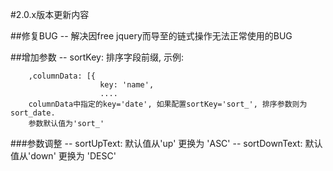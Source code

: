 #2.0.x版本更新内容

##修复BUG
-- 解决因free jquery而导至的链式操作无法正常使用的BUG

##增加参数
-- sortKey: 排序字段前缀, 示例:
```
	,columnData: [{
    				key: 'name',
    				....
	columnData中指定的key='date', 如果配置sortKey='sort_', 排序参数则为sort_date.
	参数默认值为'sort_'
```

###参数调整
-- sortUpText: 默认值从'up' 更换为 'ASC'
-- sortDownText: 默认值从'down' 更换为 'DESC'
